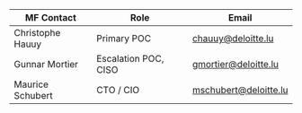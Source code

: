 |MF Contact|Role|Email|
|--|--|--|
|Christophe Hauuy| Primary POC |chauuy@deloitte.lu|
|Gunnar Mortier | Escalation POC, CISO |<gmortier@deloitte.lu>|
| Maurice Schubert | CTO / CIO|	mschubert@deloitte.lu
